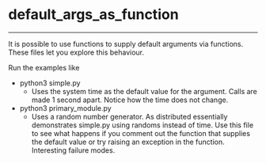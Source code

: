 # default_args_as_function
------
It is possible to use functions to supply default arguments via functions.  These files let you explore this behaviour.

Run the examples like
* python3 simple.py 
	* Uses the system time as the default value for the argument.  Calls are made 1 second apart.  Notice how the time does not change.
* python3 primary_module.py
	* Uses a random number generator.  As distributed essentially demonstrates simple.py using randoms instead of time.  Use this file to see what happens if you comment out the function that supplies the default value or try raising an exception in the function.  Interesting failure modes.
